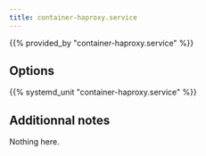```yaml
---
title: container-haproxy.service
---
```


{{% provided_by "container-haproxy.service" %}}

## Options

{{% systemd_unit "container-haproxy.service" %}}

## Additionnal notes

Nothing here.